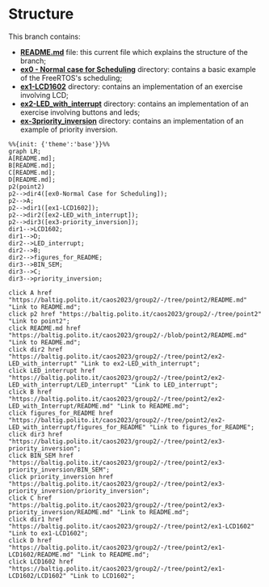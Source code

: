 # Structure

This branch contains: 
- <a href="/README.md">**README.md**</a> file: this current file which explains the structure of the branch;
- <a href="/ex0 - Normal case for Scheduling">**ex0 - Normal case for Scheduling**</a> directory: contains a basic example of the FreeRTOS's scheduling;
- <a href="/ex1-LCD1602">**ex1-LCD1602**</a> directory: contains an implementation of an exercise involving LCD;
- <a href="/ex2-LED_with_interrupt">**ex2-LED_with_interrupt**</a> directory: contains an implementation of an exercise involving buttons and leds;
- <a href="/ex3-priority_inversion">**ex-3priority_inversion**</a> directory: contains an implementation of an example of priority inversion.

```mermaid
%%{init: {'theme':'base'}}%%
graph LR;
A[README.md];
B[README.md];
C[README.md];
D[README.md];
p2(point2)
p2-->dir4([ex0-Normal Case for Scheduling]);
p2-->A;
p2-->dir1([ex1-LCD1602]);
p2-->dir2([ex2-LED_with_interrupt]);
p2-->dir3([ex3-priority_inversion]);
dir1-->LCD1602;
dir1-->D;
dir2-->LED_interrupt;
dir2-->B;
dir2-->figures_for_README;
dir3-->BIN_SEM;
dir3-->C;
dir3-->priority_inversion;

click A href "https://baltig.polito.it/caos2023/group2/-/tree/point2/README.md" "Link to README.md";
click p2 href "https://baltig.polito.it/caos2023/group2/-/tree/point2" "Link to point2";
click README.md href "https://baltig.polito.it/caos2023/group2/-/blob/point2/README.md" "Link to README.md";
click dir2 href "https://baltig.polito.it/caos2023/group2/-/tree/point2/ex2-LED_with_interrupt" "Link to ex2-LED_with_interrupt";
click LED_interrupt href "https://baltig.polito.it/caos2023/group2/-/tree/point2/ex2-LED_with_interrupt/LED_interrupt" "Link to LED_interrupt";
click B href "https://baltig.polito.it/caos2023/group2/-/tree/point2/ex2-LED_with_Interrupt/README.md" "Link to README.md";
click figures_for_README href "https://baltig.polito.it/caos2023/group2/-/tree/point2/ex2-LED_with_interrupt/figures_for_README" "Link to figures_for_README";
click dir3 href "https://baltig.polito.it/caos2023/group2/-/tree/point2/ex3-priority_inversion";
click BIN_SEM href "https://baltig.polito.it/caos2023/group2/-/tree/point2/ex3-priority_inversion/BIN_SEM";
click priority_inversion href "https://baltig.polito.it/caos2023/group2/-/tree/point2/ex3-priority_inversion/priority_inversion";
click C href "https://baltig.polito.it/caos2023/group2/-/tree/point2/ex3-priority_inversion/README.md" "Link to README.md";
click dir1 href "https://baltig.polito.it/caos2023/group2/-/tree/point2/ex1-LCD1602" "Link to ex1-LCD1602";
click D href "https://baltig.polito.it/caos2023/group2/-/tree/point2/ex1-LCD1602/README.md" "Link to README.md";
click LCD1602 href "https://baltig.polito.it/caos2023/group2/-/tree/point2/ex1-LCD1602/LCD1602" "Link to LCD1602";
```


